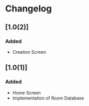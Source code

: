 # Changelog

## [1.0(2)]

### Added
- Creation Screen

## [1.0(1)]

### Added
- Home Screen
- Implementation of Room Database